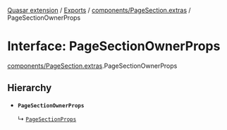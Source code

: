 [Quasar extension](../index.md) / [Exports](../modules.md) / [components/PageSection.extras](../modules/components_PageSection_extras.md) / PageSectionOwnerProps

# Interface: PageSectionOwnerProps

[components/PageSection.extras](../modules/components_PageSection_extras.md).PageSectionOwnerProps

## Hierarchy

- **`PageSectionOwnerProps`**

  ↳ [`PageSectionProps`](components_PageSection_extras.PageSectionProps.md)
